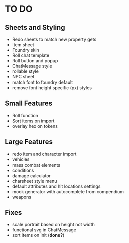 # TO DO
## Sheets and Styling
- Redo sheets to match new property gets
- Item sheet
- Foundry skin
- Roll chat template
- Roll button and popup
- ChatMessage style
- rollable style
- NPC sheet
- match font to foundry default
- remove font height specific (px) styles
## Small Features
- Roll function
- Sort items on import
- overlay hex on tokens
## Large Features
- redo item and character import
- vehicles
- mass combat elements
- conditions
- damage calculator
- charsheet style menu
- default attributes and hit locations settings
- mook generator with autocomplete from compendium
- weapons
## Fixes
- scale portrait based on height not width
- functional svg in ChatMessage
- sort items on init (**done?**)

